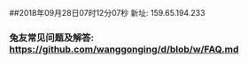 ##2018年09月28日07时12分07秒 新址: 159.65.194.233
### 兔友常见问题及解答: https://github.com/wanggonging/d/blob/w/FAQ.md
